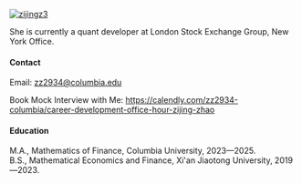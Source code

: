 

[![zijingz3](https://img.shields.io/badge/senli1073-github-blue?logo=github)](https://github.com/senli1073)

She is currently a quant developer at London Stock Exchange Group, New York Office.

#### Contact

Email: zz2934@columbia.edu

Book Mock Interview with Me: https://calendly.com/zz2934-columbia/career-development-office-hour-zijing-zhao

#### Education
M.A., Mathematics of Finance, Columbia University, 2023—2025.\
B.S., Mathematical Economics and Finance, Xi'an Jiaotong University, 2019—2023.



